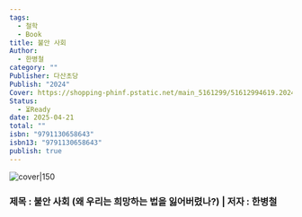 ```yaml
---
tags:
  - 철학
  - Book
title: 불안 사회
Author:
  - 한병철
category: ""
Publisher: 다산초당
Publish: "2024"
Cover: https://shopping-phinf.pstatic.net/main_5161299/51612994619.20241127071138.jpg
Status:
  - ⏳Ready
date: 2025-04-21
total: ""
isbn: "9791130658643"
isbn13: "9791130658643"
publish: true
---
```

![cover|150](https://shopping-phinf.pstatic.net/main_5161299/51612994619.20241127071138.jpg)

### 제목 : 불안 사회 (왜 우리는 희망하는 법을 잃어버렸나?)    | 저자 : 한병철

